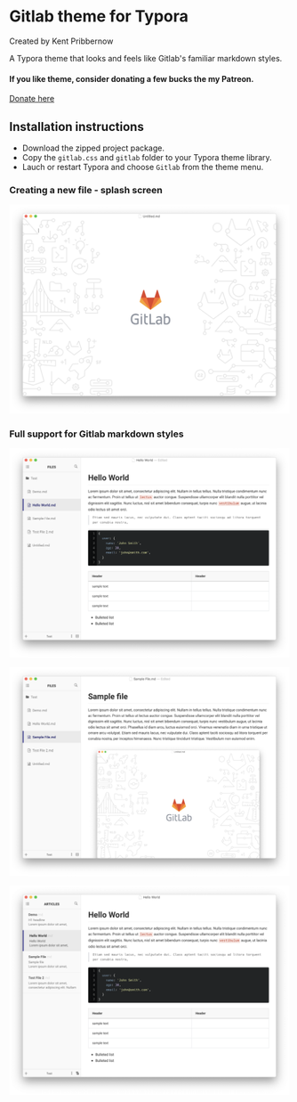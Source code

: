 # Gitlab theme for Typora
Created by Kent Pribbernow

A Typora theme that looks and feels like Gitlab's familiar markdown styles. 

#### If you like theme, consider donating a few bucks the my Patreon. 
[Donate here](https://www.patreon.com/kentpribbernow)

## Installation instructions
* Download the zipped project package.
* Copy the `gitlab.css` and `gitlab` folder to your Typora theme library.
* Lauch or restart Typora and choose `Gitlab` from the theme menu.

### Creating a new file - splash screen
![Blank documemnt](demo/Screen%20Shot%202020-02-07%20at%209.06.14%20PM.png)

### Full support for Gitlab markdown styles
![Gitlab markdown](demo/Screen%20Shot%202020-02-07%20at%209.10.25%20PM.png)

![Image handling](demo/Screen%20Shot%202020-02-08%20at%209.39.33%20AM.png)

![Image handling](demo/Screen%20Shot%202020-02-07%20at%209.05.17%20PM.png)




